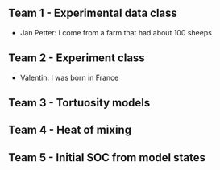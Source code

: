 ## Team 1 - Experimental data class
- Jan Petter: I come from a farm that had about 100 sheeps

## Team 2 - Experiment class

- Valentin: I was born in France

## Team 3 - Tortuosity models

## Team 4 - Heat of mixing

## Team 5 - Initial SOC from model states
